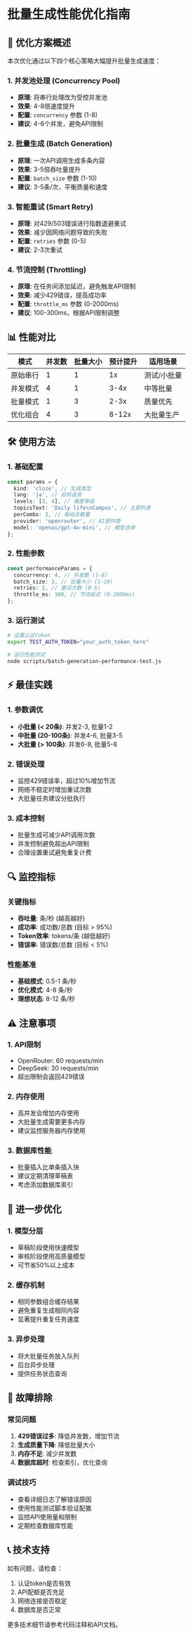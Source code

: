 # 批量生成性能优化指南

## 🚀 优化方案概述

本次优化通过以下四个核心策略大幅提升批量生成速度：

### 1. 并发池处理 (Concurrency Pool)

- **原理**: 将串行处理改为受控并发池
- **效果**: 4-8倍速度提升
- **配置**: `concurrency` 参数 (1-8)
- **建议**: 4-6个并发，避免API限制

### 2. 批量生成 (Batch Generation)

- **原理**: 一次API调用生成多条内容
- **效果**: 3-5倍吞吐量提升
- **配置**: `batch_size` 参数 (1-10)
- **建议**: 3-5条/次，平衡质量和速度

### 3. 智能重试 (Smart Retry)

- **原理**: 对429/503错误进行指数退避重试
- **效果**: 减少因网络问题导致的失败
- **配置**: `retries` 参数 (0-5)
- **建议**: 2-3次重试

### 4. 节流控制 (Throttling)

- **原理**: 在任务间添加延迟，避免触发API限制
- **效果**: 减少429错误，提高成功率
- **配置**: `throttle_ms` 参数 (0-2000ms)
- **建议**: 100-300ms，根据API限制调整

## 📊 性能对比

| 模式     | 并发数 | 批量大小 | 预计提升 | 适用场景    |
| -------- | ------ | -------- | -------- | ----------- |
| 原始串行 | 1      | 1        | 1x       | 测试/小批量 |
| 并发模式 | 4      | 1        | 3-4x     | 中等批量    |
| 批量模式 | 1      | 3        | 2-3x     | 质量优先    |
| 优化组合 | 4      | 3        | 8-12x    | 大批量生产  |

## 🛠️ 使用方法

### 1. 基础配置

```typescript
const params = {
  kind: 'cloze', // 生成类型
  lang: 'ja', // 目标语言
  levels: [3, 4], // 难度等级
  topicsText: 'Daily life\nCampus', // 主题列表
  perCombo: 2, // 每组合数量
  provider: 'openrouter', // AI提供商
  model: 'openai/gpt-4o-mini', // 模型选择
};
```

### 2. 性能参数

```typescript
const performanceParams = {
  concurrency: 4, // 并发数 (1-8)
  batch_size: 3, // 批量大小 (1-10)
  retries: 2, // 重试次数 (0-5)
  throttle_ms: 100, // 节流延迟 (0-2000ms)
};
```

### 3. 运行测试

```bash
# 设置认证token
export TEST_AUTH_TOKEN="your_auth_token_here"

# 运行性能测试
node scripts/batch-generation-performance-test.js
```

## ⚡ 最佳实践

### 1. 参数调优

- **小批量 (< 20条)**: 并发2-3, 批量1-2
- **中批量 (20-100条)**: 并发4-6, 批量3-5
- **大批量 (> 100条)**: 并发6-8, 批量5-8

### 2. 错误处理

- 监控429错误率，超过10%增加节流
- 网络不稳定时增加重试次数
- 大批量任务建议分批执行

### 3. 成本控制

- 批量生成可减少API调用次数
- 并发控制避免超出API限制
- 合理设置重试避免重复计费

## 🔍 监控指标

### 关键指标

- **吞吐量**: 条/秒 (越高越好)
- **成功率**: 成功数/总数 (目标 > 95%)
- **Token效率**: tokens/条 (越低越好)
- **错误率**: 错误数/总数 (目标 < 5%)

### 性能基准

- **基础模式**: 0.5-1 条/秒
- **优化模式**: 4-8 条/秒
- **理想状态**: 8-12 条/秒

## ⚠️ 注意事项

### 1. API限制

- OpenRouter: 60 requests/min
- DeepSeek: 30 requests/min
- 超出限制会返回429错误

### 2. 内存使用

- 高并发会增加内存使用
- 大批量生成需要更多内存
- 建议监控服务器内存使用

### 3. 数据库性能

- 批量插入比单条插入快
- 建议定期清理草稿表
- 考虑添加数据库索引

## 🔧 进一步优化

### 1. 模型分层

- 草稿阶段使用快速模型
- 审核阶段使用高质量模型
- 可节省50%以上成本

### 2. 缓存机制

- 相同参数组合缓存结果
- 避免重复生成相同内容
- 显著提升重复任务速度

### 3. 异步处理

- 将大批量任务放入队列
- 后台异步处理
- 提供任务状态查询

## 🐛 故障排除

### 常见问题

1. **429错误过多**: 降低并发数，增加节流
2. **生成质量下降**: 降低批量大小
3. **内存不足**: 减少并发数
4. **数据库超时**: 检查索引，优化查询

### 调试技巧

- 查看详细日志了解错误原因
- 使用性能测试脚本验证配置
- 监控API使用量和限制
- 定期检查数据库性能

## 📞 技术支持

如有问题，请检查：

1. 认证token是否有效
2. API配额是否充足
3. 网络连接是否稳定
4. 数据库是否正常

更多技术细节请参考代码注释和API文档。
